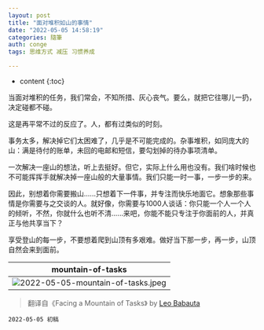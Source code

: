 ```yaml
---
layout: post
title: "面对堆积如山的事情"
date: "2022-05-05 14:58:19"
categories: 隨筆
auth: conge
tags: 思维方式 减压 习惯养成

---
```

* content
{:toc}

当面对堆积的任务，我们常会，不知所措、灰心丧气。要么，就把它往哪儿一扔，决定碰都不碰。

这是再平常不过的反应了。人，都有过类似的时刻。

事务太多，解决掉它们太困难了，几乎是不可能完成的。杂事堆积，如同庞大的山：满是待付的账单，未回的电邮和短信，要勾划掉的待办事项清单。

一次解决一座山的想法，听上去挺好。但它，实际上什么用也没有。我们啥时候也不可能挥挥手就解决掉一座山般的大量事情。我们只能一时一事，一步一步的来。




因此，别想着你需要搬山......只想着下一件事，并专注而快乐地面它。想象那些事情是你需要与之交谈的人。就好像，你需要与1000人谈话：你只能一个人一个人的倾听，不然，你就什么也听不清......来吧，你能不能只专注于你面前的人，并真正与他共享当下？

享受登山的每一步，不要想着爬到山顶有多艰难。做好当下那一步，再一步，山顶自然会来到面前。

|mountain-of-tasks|
|----|
| ![2022-05-05-mountain-of-tasks.jpeg](https://s2.loli.net/2022/05/06/pyZNBrc59JKSgYh.jpg)|


> 翻译自《Facing a Mountain of Tasks》 by [Leo Babauta](https://leobabauta.com/)

```
2022-05-05 初稿
```
